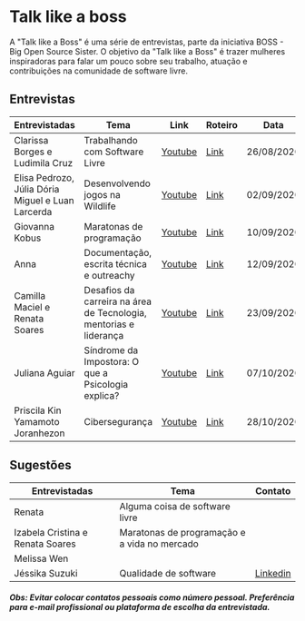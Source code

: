 # Talk like a boss

A "Talk like a Boss" é uma série de entrevistas, parte da iniciativa BOSS - Big Open Source Sister.
O objetivo da "Talk like a Boss" é trazer mulheres inspiradoras para falar um pouco sobre seu trabalho,
atuação e contribuições na comunidade de software livre.

## Entrevistas
| Entrevistadas   | Tema                                   | Link    | Roteiro | Data |
| --------------- | -------------------------------------- | ------- | ------- | ---- |
| Clarissa Borges e Ludimila Cruz | Trabalhando com Software Livre | [Youtube](https://youtu.be/VLYOrJexZGI)  | [Link](https://github.com/BOSS-BigOpenSourceSister/BigSister/blob/main/talk_like_a_boss/roteiros/2020_08_26_opensource_clarissaeludi.md)| 26/08/2020 |
| Elisa Pedrozo, Júlia Dória Miguel e Luan Larcerda | Desenvolvendo jogos na Wildlife | [Youtube](https://youtu.be/6du9815E5eM)  | [Link](https://github.com/BOSS-BigOpenSourceSister/BigSister/blob/main/talk_like_a_boss/roteiros/2020_09_02_jogos_wildlife.md)| 02/09/2020 |
| Giovanna Kobus  | Maratonas de programação | [Youtube](https://youtu.be/SmfqY9EsXUg)  | [Link](https://github.com/BOSS-BigOpenSourceSister/BigSister/blob/main/talk_like_a_boss/roteiros/2020_09_10maratona_giovanna.md) | 10/09/2020 |
| Anna | Documentação, escrita técnica e outreachy | [Youtube](https://www.youtube.com/watch?v=QgcXR94SMtA&list=PLFFHHqnY3q2FLjtGKYuI-V-z9u7jzBOb_&index=4&t=1s)  | [Link](https://github.com/BOSS-BigOpenSourceSister/BigSister/blob/main/talk_like_a_boss/roteiros/2020_09_12_doc_outreachy_anna.md) | 12/09/2020 |
| Camilla Maciel e Renata Soares | Desafios da carreira na área de Tecnologia, mentorias e liderança | [Youtube](https://www.youtube.com/watch?v=YQMH11KXDCA&feature=youtu.be)  | [Link](https://github.com/BOSS-BigOpenSourceSister/BigSister/blob/main/talk_like_a_boss/roteiros/2020_09_23_carreira_renataecamila.md) | 23/09/2020 |
| Juliana Aguiar | Síndrome da Impostora: O que a Psicologia explica? | [Youtube](https://www.youtube.com/watch?v=NzvxaDmyRpc)  | [Link](https://github.com/BOSS-BigOpenSourceSister/BigSister/blob/main/talk_like_a_boss/roteiros/2020_10_07_sindrome_impostora_juliana.md) | 07/10/2020 |
| Priscila Kin Yamamoto Joranhezon | Cibersegurança | [Youtube](https://youtu.be/56b9fpjI56I)  | [Link](https://github.com/BOSS-BigOpenSourceSister/BigSister/blob/main/talk_like_a_boss/roteiros/2020_10_28_ciberseguranca_priscila.md) | 28/10/2020 |

## Sugestões
| Entrevistadas   | Tema                                   | Contato |
| --------------- | -------------------------------------- | ------- |
| Renata  | Alguma coisa de software livre |  |
| Izabela Cristina e Renata Soares | Maratonas de programação e a vida no mercado |  |
| Melissa Wen | | |
| Jéssika Suzuki | Qualidade de software | [Linkedin](https://www.linkedin.com/in/jessica-suzuki-418769142/)|

 ##### Obs: Evitar colocar contatos pessoais como número pessoal. Preferência para e-mail profissional ou plataforma de escolha da entrevistada.
